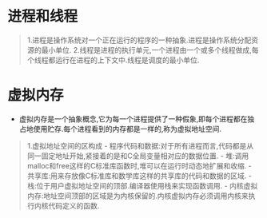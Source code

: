 #  进程和线程
>1.进程是操作系统对一个正在运行的程序的一种抽象.进程是操作系统分配资源的最小单位.
>2.线程是进程的执行单元,一个进程由一个或多个线程做成,每个线程都运行在进程的上下文中.线程是调度的最小单位.


#  虚拟内存
- 虚拟内存是一个抽象概念,它为每一个进程提供了一种假象,即每个进程都在独占地使用贮存.每个进程看到的内存都是一样的,称为虚拟地址空间.
> 1.虚拟地址空间的区构成
    - 程序代码和数据:对于所有进程而言,代码都是从同一固定地址开始,紧接着的是和C全局变量相对应的数据位置.
    - 堆:调用malloc和free这样的C标准库函数时,堆可以在运行时动态地扩展和收缩.
    - 共享库:用来存放像C标准库和数学库这样的共享库的代码和数据的区域.
    - 栈:位于用户虚拟地址空间的顶部.编译器使用栈来实现函数调用.
    - 内核虚拟内存:地址空间顶部的区域是为内核保留的.内核虚拟内存必须调用内核来执行内核代码定义的函数.
